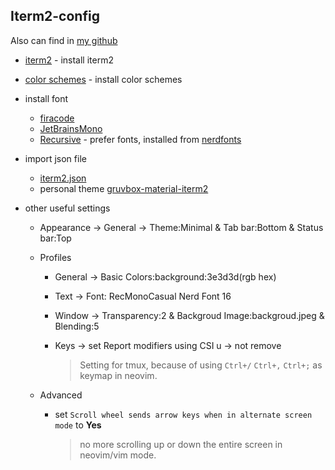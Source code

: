 ## Iterm2-config

Also can find in [my github](https://github.com/asang24/dotfiles/tree/main/iterm2)

- [iterm2](https://iterm2.com/) - install iterm2

- [color schemes](https://github.com/mbadolato/iTerm2-Color-Schemes) - install color schemes

- install font

    - [firacode](https://github.com/tonsky/FiraCode)
    - [JetBrainsMono](https://github.com/JetBrains/JetBrainsMono)
    - [Recursive](https://www.recursive.design/) - prefer fonts, installed from [nerdfonts](https://www.nerdfonts.com/font-downloads)

- import json file

    - [iterm2.json](https://github.com/asang24/dotfiles/blob/main/iterm2/iterm2.json)
    - personal theme [gruvbox-material-iterm2](https://github.com/AmmarCodes/gruvbox-material-iterm2)

- other useful settings

    - Appearance -> General -> Theme:Minimal & Tab bar:Bottom & Status bar:Top

    - Profiles

        - General -> Basic Colors:background:3e3d3d(rgb hex)

        - Text -> Font: RecMonoCasual Nerd Font 16

        - Window -> Transparency:2 & Backgroud Image:backgroud.jpeg & Blending:5

        - Keys -> set Report modifiers using CSI u -> not remove

            >   Setting for tmux, because of using `Ctrl+/`  `Ctrl+,` `Ctrl+;` as keymap in neovim.

    - Advanced

        - set `Scroll wheel sends arrow keys when in alternate screen mode` to **Yes**

            >   no more scrolling up or down the entire screen in neovim/vim mode.

